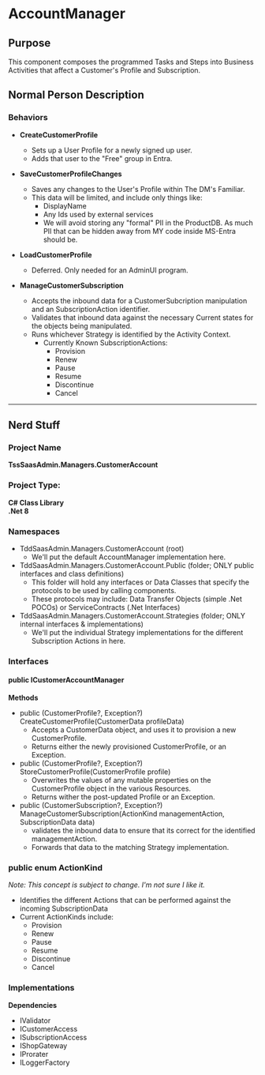 # AccountManager

## Purpose
This component composes the programmed Tasks and Steps into Business Activities that affect a Customer's Profile and Subscription.

## Normal Person Description

### Behaviors
* **CreateCustomerProfile**
  * Sets up a User Profile for a newly signed up user.
  * Adds that user to the "Free" group in Entra.
* **SaveCustomerProfileChanges**
  * Saves any changes to the User's Profile within The DM's Familiar.
  * This data will be limited, and include only things like:
    * DisplayName
    * Any Ids used by external services
    * We will avoid storing any "formal" PII in the ProductDB.  As much PII that can be hidden away from MY code inside MS-Entra should be.
* **LoadCustomerProfile**
  * Deferred.  Only needed for an AdminUI program.

* **ManageCustomerSubscription**
  * Accepts the inbound data for a CustomerSubcription manipulation and an SubscriptionAction identifier.
  * Validates that inbound data against the necessary Current states for the objects being manipulated.
  * Runs whichever Strategy is identified by the Activity Context.
    * Currently Known SubscriptionActions:
      * Provision
      * Renew
      * Pause
      * Resume
      * Discontinue
      * Cancel

---
## Nerd Stuff
### Project Name
**TssSaasAdmin.Managers.CustomerAccount**

### Project Type:  
**C# Class Library**  
**.Net 8**

### Namespaces
 * TddSaasAdmin.Managers.CustomerAccount (root)
   * We'll put the default AccountManager implementation here.
 * TddSaasAdmin.Managers.CustomerAccount.Public (folder; ONLY public interfaces and class definitions)
   * This folder will hold any interfaces or Data Classes that specify the protocols to be used by calling components.
   * These protocols may include:  Data Transfer Objects (simple .Net POCOs) or ServiceContracts (.Net Interfaces)
 * TddSaasAdmin.Managers.CustomerAccount.Strategies (folder; ONLY internal interfaces & implementations)
   * We'll put the individual Strategy implementations for the different Subscription Actions in here.

### Interfaces
#### public ICustomerAccountManager

**Methods**
 * public (CustomerProfile?, Exception?) CreateCustomerProfile(CustomerData profileData)
   * Accepts a CustomerData object, and uses it to provision a new CustomerProfile.
   * Returns either the newly provisioned CustomerProfile, or an Exception.
 * public (CustomerProfile?, Exception?) StoreCustomerProfile(CustomerProfile profile)
   * Overwrites the values of any mutable properties on the CustomerProfile object in the various Resources.
   * Returns wither the post-updated Profile or an Exception.
 * public (CustomerSubscription?, Exception?) ManageCustomerSubscription(ActionKind managementAction, SubscriptionData data)
   * validates the inbound data to ensure that its correct for the identified managementAction.
   * Forwards that data to the matching Strategy implementation.

### public enum ActionKind
*Note:  This concept is subject to change.  I'm not sure I like it.*
 * Identifies the different Actions that can be performed against the incoming SubscriptionData
 * Current ActionKinds include:
   * Provision
   * Renew
   * Pause
   * Resume
   * Discontinue
   * Cancel

### Implementations
 
**Dependencies**
 * IValidator
 * ICustomerAccess
 * ISubscriptionAccess
 * IShopGateway
 * IProrater
 * ILoggerFactory
